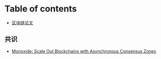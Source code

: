 # Table of contents

* [区块链论文](README.md)

## 共识

* [Monoxide: Scale Out Blockchains with Asynchronous Consensus Zones](gong-shi/monoxide-scale-out-blockchains-withasynchronous-consensus-zones.md)


